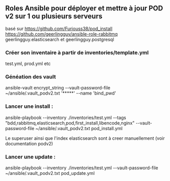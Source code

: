 ## Roles Ansible pour déployer et mettre à jour POD v2 sur 1 ou plusieurs serveurs
basé sur https://github.com/Furiouss38/pod_install
https://github.com/geerlingguy/ansible-role-rabbitmq
geerlingguy.elasticsearch
et geerlingguy.postgresql



### Créer son inventaire à partir de inventories/template.yml
test.yml, prod.yml etc

### Généation des vault
ansible-vault encrypt_string --vault-password-file ~/ansible/.vault_podv2.txt '*****' --name 'bind_pwd'

### Lancer une install :

ansible-playbook --inventory ./inventories/test.yml --tags "bdd,rabbitmq,elasticsearch,pod,first_install,libencode,nginx" --vault-password-file ~/ansible/.vault_podv2.txt pod_install.yml

Le superuser ainsi que l'index elasticsearch sont à creer manuellement (voir documentation podv2)

### Lancer une update :

ansible-playbook --inventory ./inventories/test.yml  --vault-password-file ~/ansible/.vault_podv2.txt  pod_update.yml
